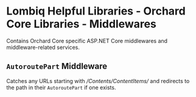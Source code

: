 # Lombiq Helpful Libraries - Orchard Core Libraries - Middlewares

Contains Orchard Core specific ASP.NET Core middlewares and middleware-related services.

## `AutoroutePart` Middleware

Catches any URLs starting with _/Contents/ContentItems/_ and redirects to the path in their `AutoroutePart` if one exists.

